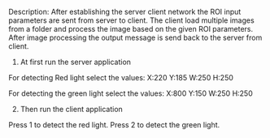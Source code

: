Description: After establishing the server client network the ROI input parameters are sent from server to client. The client load multiple images from 
a folder and process the image based on the given ROI parameters. After image processing the output message is send back to the server from client.



1. At first run the server application

For detecting Red light select the values:
X:220
Y:185
W:250
H:250

For detecting the green light select the values:
X:800
Y:150
W:250
H:250

2. Then run the client application

Press 1 to detect the red light.
Press 2 to detect the green light.